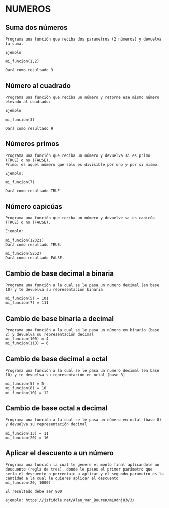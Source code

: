 
# NUMEROS

## Suma dos números

```
Programa una función que reciba dos parametros (2 números) y devuelva la suma.

Ejemplo

mi_funcion(1,2)

Dará como resultado 3
```

## Número al cuadrado

```
Programa una función que reciba un número y retorne ese mismo número elevado al cuadrado:

Ejemplo

mi_funcion(3)

Dará como resultado 9
```

## Números primos

```
Programa una función que reciba un número y devuelva si es primo (TRUE) o no (FALSE).
Primo: es aquel número que sólo es divisible por uno y por si mismo.

Ejemplo:

mi_funcion(7)

Dará como resultado TRUE
```

## Número capicúas

```
Programa una función que reciba un número y devuelve si es capicúa (TRUE) o no (FALSE).

Ejemplo:

mi_funcion(12321)
Dará como resultado TRUE.

mi_funcion(5252)
Dará como resultado FALSE.
```

## Cambio de base decimal a binaria

```
Programa una función a la cual se le pasa un numero decimal (en base 10) y te devuelva su representación binaria

mi_funcion(5) = 101
mi_funcion(7) = 111
```

## Cambio de base binaria a decimal
```
Programa una función a la cual se le pasa un número en binario (base 2) y devuelva su representación decimal
mi_funcion(100) = 4
mi_funcion(110) = 6
```

## Cambio de base decimal a octal

```
Programa una función a la cual se le pasa un numero decimal (en base 10) y te devuelva su representación en octal (base 8)

mi_funcion(5) = 5
mi_funcion(8) = 10
mi_funcion(10) = 12
```

## Cambio de base octal a decimal

```
Programa una función a la cual se le pasa un número en octal (base 8) y devuelva su representación decimal

mi_funcion(13) = 11
mi_funcion(20) = 16
```

## Aplicar el descuento a un número

```
Programa una función la cual te genere el monto final aplicandole un descuento (regla de tres), donde le pases el primer parámetro que sería el descuento o porcentaje a aplicar y el segundo parámetro es la cantidad a la cual le quieres aplicar el descuento
mi_funcion(20, 1000)

El resultado debe ser 800

ejemplo: https://jsfiddle.net/Alan_van_Buuren/mL0dnj83/3/
```
